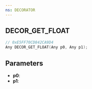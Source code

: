 ```yaml
---
ns: DECORATOR
---
```

## DECOR_GET_FLOAT

```c
// 0xE5FF70CD842CA9D4
Any DECOR_GET_FLOAT(Any p0, Any p1);
```

## Parameters
* **p0**:
* **p1**:
